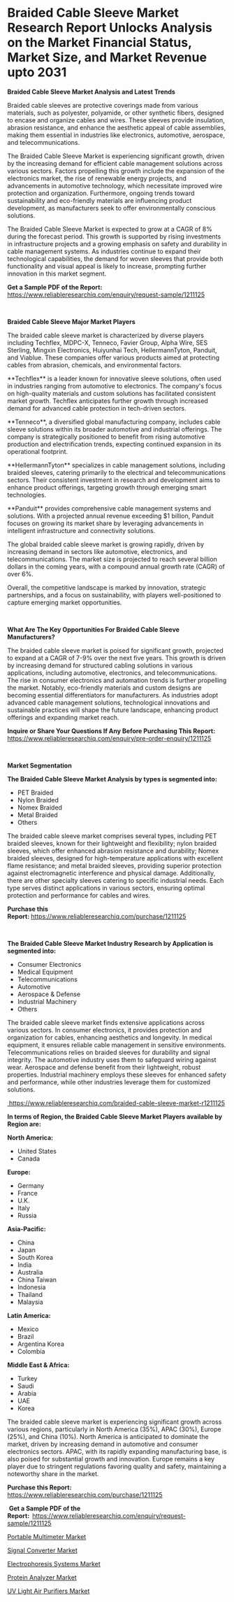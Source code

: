 <p><h1>Braided Cable Sleeve Market Research Report Unlocks Analysis on the Market Financial Status, Market Size, and Market Revenue upto 2031</h1></p><p><strong>Braided Cable Sleeve Market Analysis and Latest Trends</strong></p>
<p><p>Braided cable sleeves are protective coverings made from various materials, such as polyester, polyamide, or other synthetic fibers, designed to encase and organize cables and wires. These sleeves provide insulation, abrasion resistance, and enhance the aesthetic appeal of cable assemblies, making them essential in industries like electronics, automotive, aerospace, and telecommunications.</p><p>The Braided Cable Sleeve Market is experiencing significant growth, driven by the increasing demand for efficient cable management solutions across various sectors. Factors propelling this growth include the expansion of the electronics market, the rise of renewable energy projects, and advancements in automotive technology, which necessitate improved wire protection and organization. Furthermore, ongoing trends toward sustainability and eco-friendly materials are influencing product development, as manufacturers seek to offer environmentally conscious solutions.</p><p>The Braided Cable Sleeve Market is expected to grow at a CAGR of 8% during the forecast period. This growth is supported by rising investments in infrastructure projects and a growing emphasis on safety and durability in cable management systems. As industries continue to expand their technological capabilities, the demand for woven sleeves that provide both functionality and visual appeal is likely to increase, prompting further innovation in this market segment.</p></p>
<p><strong>Get a Sample PDF of the Report:&nbsp;</strong> <a href="https://www.reliableresearchiq.com/enquiry/request-sample/1211125?utm_campaign=1123&utm_medium=2&utm_source=Github&utm_content=ia&utm_term=16122024&utm_id=braided-cable-sleeve">https://www.reliableresearchiq.com/enquiry/request-sample/1211125</a></p>
<p>&nbsp;</p>
<p><strong>Braided Cable Sleeve Major Market Players</strong></p>
<p><p>The braided cable sleeve market is characterized by diverse players including Techflex, MDPC-X, Tenneco, Favier Group, Alpha Wire, SES Sterling, Mingxin Electronics, Huiyunhai Tech, HellermannTyton, Panduit, and Viablue. These companies offer various products aimed at protecting cables from abrasion, chemicals, and environmental factors.</p><p>**Techflex** is a leader known for innovative sleeve solutions, often used in industries ranging from automotive to electronics. The company's focus on high-quality materials and custom solutions has facilitated consistent market growth. Techflex anticipates further growth through increased demand for advanced cable protection in tech-driven sectors.</p><p>**Tenneco**, a diversified global manufacturing company, includes cable sleeve solutions within its broader automotive and industrial offerings. The company is strategically positioned to benefit from rising automotive production and electrification trends, expecting continued expansion in its operational footprint.</p><p>**HellermannTyton** specializes in cable management solutions, including braided sleeves, catering primarily to the electrical and telecommunications sectors. Their consistent investment in research and development aims to enhance product offerings, targeting growth through emerging smart technologies.</p><p>**Panduit** provides comprehensive cable management systems and solutions. With a projected annual revenue exceeding $1 billion, Panduit focuses on growing its market share by leveraging advancements in intelligent infrastructure and connectivity solutions.</p><p>The global braided cable sleeve market is growing rapidly, driven by increasing demand in sectors like automotive, electronics, and telecommunications. The market size is projected to reach several billion dollars in the coming years, with a compound annual growth rate (CAGR) of over 6%.</p><p>Overall, the competitive landscape is marked by innovation, strategic partnerships, and a focus on sustainability, with players well-positioned to capture emerging market opportunities.</p></p>
<p>&nbsp;</p>
<p><strong>What Are The Key Opportunities For Braided Cable Sleeve Manufacturers?</strong></p>
<p><p>The braided cable sleeve market is poised for significant growth, projected to expand at a CAGR of 7-9% over the next five years. This growth is driven by increasing demand for structured cabling solutions in various applications, including automotive, electronics, and telecommunications. The rise in consumer electronics and automation trends is further propelling the market. Notably, eco-friendly materials and custom designs are becoming essential differentiators for manufacturers. As industries adopt advanced cable management solutions, technological innovations and sustainable practices will shape the future landscape, enhancing product offerings and expanding market reach.</p></p>
<p><strong>Inquire or Share Your Questions If Any Before Purchasing This Report:</strong> <a href="https://www.reliableresearchiq.com/enquiry/pre-order-enquiry/1211125?utm_campaign=1123&utm_medium=2&utm_source=Github&utm_content=ia&utm_term=16122024&utm_id=braided-cable-sleeve">https://www.reliableresearchiq.com/enquiry/pre-order-enquiry/1211125</a></p>
<p>&nbsp;</p>
<p><strong>Market Segmentation</strong></p>
<p><strong>The Braided Cable Sleeve Market Analysis by types is segmented into:</strong></p>
<p><ul><li>PET Braided</li><li>Nylon Braided</li><li>Nomex Braided</li><li>Metal Braided</li><li>Others</li></ul></p>
<p><p>The braided cable sleeve market comprises several types, including PET braided sleeves, known for their lightweight and flexibility; nylon braided sleeves, which offer enhanced abrasion resistance and durability; Nomex braided sleeves, designed for high-temperature applications with excellent flame resistance; and metal braided sleeves, providing superior protection against electromagnetic interference and physical damage. Additionally, there are other specialty sleeves catering to specific industrial needs. Each type serves distinct applications in various sectors, ensuring optimal protection and performance for cables and wires.</p></p>
<p><strong>Purchase this Report:&nbsp;</strong><a href="https://www.reliableresearchiq.com/purchase/1211125?utm_campaign=1123&utm_medium=2&utm_source=Github&utm_content=ia&utm_term=16122024&utm_id=braided-cable-sleeve">https://www.reliableresearchiq.com/purchase/1211125</a></p>
<p>&nbsp;</p>
<p><strong>The Braided Cable Sleeve Market Industry Research by Application is segmented into:</strong></p>
<p><ul><li>Consumer Electronics</li><li>Medical Equipment</li><li>Telecommunications</li><li>Automotive</li><li>Aerospace & Defense</li><li>Industrial Machinery</li><li>Others</li></ul></p>
<p><p>The braided cable sleeve market finds extensive applications across various sectors. In consumer electronics, it provides protection and organization for cables, enhancing aesthetics and longevity. In medical equipment, it ensures reliable cable management in sensitive environments. Telecommunications relies on braided sleeves for durability and signal integrity. The automotive industry uses them to safeguard wiring against wear. Aerospace and defense benefit from their lightweight, robust properties. Industrial machinery employs these sleeves for enhanced safety and performance, while other industries leverage them for customized solutions.</p></p>
<p><a href="https://www.reliableresearchiq.com/braided-cable-sleeve-market-r1211125?utm_campaign=1123&utm_medium=2&utm_source=Github&utm_content=ia&utm_term=16122024&utm_id=braided-cable-sleeve">&nbsp;https://www.reliableresearchiq.com/braided-cable-sleeve-market-r1211125</a></p>
<p><strong>In terms of Region, the Braided Cable Sleeve Market Players available by Region are:</strong></p>
<p>
    <p> <strong> North America: </strong>
        <ul>
            <li>United States</li>
            <li>Canada</li>
        </ul>
        </p> 
    <p> <strong> Europe: </strong>
        <ul>
            <li>Germany</li>
            <li>France</li>
            <li>U.K.</li>
            <li>Italy</li>
            <li>Russia</li>
        </ul>
        </p> 
    <p> <strong> Asia-Pacific: </strong>
        <ul>
            <li>China</li>
            <li>Japan</li>
            <li>South Korea</li>
            <li>India</li>
            <li>Australia</li>
            <li>China Taiwan</li>
            <li>Indonesia</li>
            <li>Thailand</li>
            <li>Malaysia</li>
        </ul>
        </p> 
    <p> <strong> Latin America: </strong>
        <ul>
            <li>Mexico</li>
            <li>Brazil</li>
            <li>Argentina Korea</li>
            <li>Colombia</li>
        </ul>
        </p> 
    <p> <strong> Middle East & Africa: </strong>
        <ul>
            <li>Turkey</li>
            <li>Saudi</li>
            <li>Arabia</li>
            <li>UAE</li>
            <li>Korea</li>
        </ul>
    </p>
    </p>
<p><p>The braided cable sleeve market is experiencing significant growth across various regions, particularly in North America (35%), APAC (30%), Europe (25%), and China (10%). North America is anticipated to dominate the market, driven by increasing demand in automotive and consumer electronics sectors. APAC, with its rapidly expanding manufacturing base, is also poised for substantial growth and innovation. Europe remains a key player due to stringent regulations favoring quality and safety, maintaining a noteworthy share in the market.</p></p>
<p><strong>Purchase this Report: </strong><a href="https://www.reliableresearchiq.com/purchase/1211125?utm_campaign=1123&utm_medium=2&utm_source=Github&utm_content=ia&utm_term=16122024&utm_id=braided-cable-sleeve">https://www.reliableresearchiq.com/purchase/1211125</a></p>
<p>&nbsp;<strong>Get a Sample PDF of the Report:&nbsp;&nbsp;</strong><a href="https://www.reliableresearchiq.com/enquiry/request-sample/1211125?utm_campaign=1123&utm_medium=2&utm_source=Github&utm_content=ia&utm_term=16122024&utm_id=braided-cable-sleeve">https://www.reliableresearchiq.com/enquiry/request-sample/1211125</a></p>
<p><strong></strong></p>
<p><p><a href="https://www.linkedin.com/pulse/study-forecastingthe-globalportable-multimeter-market-fizye?utm_campaign=1123&utm_medium=2&utm_source=Github&utm_content=ia&utm_term=16122024&utm_id=braided-cable-sleeve">Portable Multimeter Market</a></p><p><a href="https://www.linkedin.com/pulse/signal-converter-market-taking-off-growth-factors-projected-0hnee?utm_campaign=1123&utm_medium=2&utm_source=Github&utm_content=ia&utm_term=16122024&utm_id=braided-cable-sleeve">Signal Converter Market</a></p><p><a href="https://www.linkedin.com/pulse/electrophoresis-systems-market-size-set-accelerate-impressive-gbwve?utm_campaign=1123&utm_medium=2&utm_source=Github&utm_content=ia&utm_term=16122024&utm_id=braided-cable-sleeve">Electrophoresis Systems Market</a></p><p><a href="https://www.linkedin.com/pulse/protein-analyzer-market-report-2024-2031-challenges-sales-bjnte?utm_campaign=1123&utm_medium=2&utm_source=Github&utm_content=ia&utm_term=16122024&utm_id=braided-cable-sleeve">Protein Analyzer Market</a></p><p><a href="https://github.com/dierdrecrichton210/Market-Research-Report-List-1/blob/main/uv-light-air-purifiers-market.md?utm_campaign=1123&utm_medium=2&utm_source=Github&utm_content=ia&utm_term=16122024&utm_id=braided-cable-sleeve">UV Light Air Purifiers Market</a></p></p>